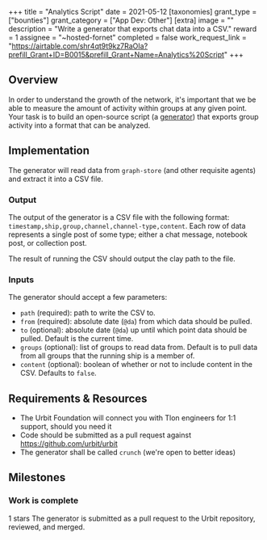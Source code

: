 +++
title = "Analytics Script"
date = 2021-05-12
[taxonomies]
grant_type = ["bounties"]
grant_category = ["App Dev: Other"]
[extra]
image = ""
description = "Write a generator that exports chat data into a CSV."
reward = 1
assignee = "~hosted-fornet"
completed = false
work_request_link = "https://airtable.com/shr4qt9t9kz7RaOIa?prefill_Grant+ID=B0015&prefill_Grant+Name=Analytics%20Script"
+++

## Overview

In order to understand the growth of the network, it's important that we be able to measure the amount of activity within groups at any given point. Your task is to build an open-source script (a [generator](https://urbit.org/docs/tutorials/hoon/hoon-school/generators/)) that exports group activity into a format that can be analyzed.

## Implementation

The generator will read data from `graph-store` (and other requisite agents) and extract it into a CSV file.

### Output

The output of the generator is a CSV file with the following format: `timestamp,ship,group,channel,channel-type,content`. Each row of data represents a single post of some type; either a chat message, notebook post, or collection post. 

The result of running the CSV should output the clay path to the file. 

### Inputs

The generator should accept a few parameters:

- `path` (required): path to write the CSV to.
- `from` (required): absolute date (`@da`) from which data should be pulled.
- `to` (optional): absolute date (`@da`) up until which point data should be pulled. Default is the current time.
- `groups` (optional): list of groups to read data from. Default is to pull data from all groups that the running ship is a member of.
- `content` (optional): boolean of whether or not to include content in the CSV. Defaults to `false`. 

## Requirements & Resources

- The Urbit Foundation will connect you with Tlon engineers for 1:1 support, should you need it
- Code should be submitted as a pull request against https://github.com/urbit/urbit
- The generator shall be called `crunch` (we're open to better ideas)

## Milestones


### Work is complete
1 stars
The generator is submitted as a pull request to the Urbit repository, reviewed, and merged.

    

